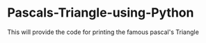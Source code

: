 # Pascals-Triangle-using-Python
This will provide the code for printing the famous pascal's Triangle
